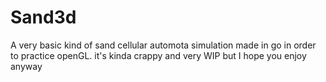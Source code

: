 # Sand3d
A very basic kind of sand cellular automota simulation made in go in
order to practice openGL. it's kinda crappy and very WIP but I hope you enjoy anyway 
